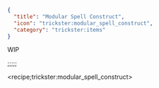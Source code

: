 ```json
{
  "title": "Modular Spell Construct",
  "icon": "trickster:modular_spell_construct",
  "category": "trickster:items"
}
```

WIP

;;;;;

<recipe;trickster:modular_spell_construct>

